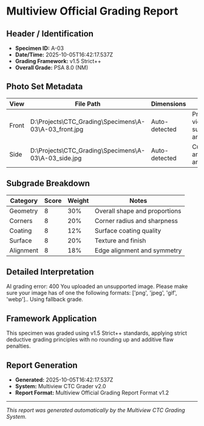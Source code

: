 # Multiview Official Grading Report

## Header / Identification
- **Specimen ID:** A-03
- **Date/Time:** 2025-10-05T16:42:17.537Z
- **Grading Framework:** v1.5 Strict++
- **Overall Grade:** PSA 8.0 (NM)

## Photo Set Metadata
| View | File Path | Dimensions | Notes |
|------|-----------|------------|-------|
| Front | D:\Projects\CTC_Grading\Specimens\A-03\A-03_front.jpg | Auto-detected | Primary view for surface analysis |
| Side | D:\Projects\CTC_Grading\Specimens\A-03\A-03_side.jpg | Auto-detected | Curvature and edge analysis |

## Subgrade Breakdown
| Category | Score | Weight | Notes |
|----------|-------|--------|-------|
| Geometry | 8 | 30% | Overall shape and proportions |
| Corners | 8 | 20% | Corner radius and sharpness |
| Coating | 8 | 12% | Surface coating quality |
| Surface | 8 | 20% | Texture and finish |
| Alignment | 8 | 18% | Edge alignment and symmetry |

## Detailed Interpretation
AI grading error: 400 You uploaded an unsupported image. Please make sure your image has of one the following formats: ['png', 'jpeg', 'gif', 'webp'].. Using fallback grade.

## Framework Application
This specimen was graded using v1.5 Strict++ standards, applying strict deductive grading principles with no rounding up and additive flaw penalties.

## Report Generation
- **Generated:** 2025-10-05T16:42:17.537Z
- **System:** Multiview CTC Grader v2.0
- **Report Format:** Multiview Official Grading Report Format v1.2

---
*This report was generated automatically by the Multiview CTC Grading System.*
